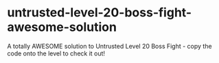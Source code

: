 # untrusted-level-20-boss-fight-awesome-solution
A totally AWESOME solution to Untrusted Level 20 Boss Fight - copy the code onto the level to check it out!

